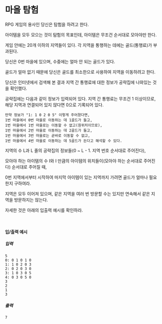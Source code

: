 # 마을 탐험

RPG 게임의 용사인 당신은 탐험을 하려고 한다.

아이템을 모두 모으는 것이 탐험의 목표인데, 아이템은 무조건 순서대로 모아야만 한다.

게임 안에는 20개 이하의 지역들이 있다. 각 지역을 통행하는 데에는 골드(통행료)가 부과된다.

당신은 0번 마을에 있으며, 수중에는 얼마 안 되는 골드가 있다.

골드가 얼마 없기 때문에 당신은 골드를 최소한으로 사용하여 지역을 이동하려고 한다.

당신은 인터넷에서 검색해 본 결과 지역 간 통행료에 대한 정보가 공략집에 나와있는 것을 확인했다.

공략집에는 다음과 같이 정보가 입력되어 있다. 지역 간 통행료는 무조건 1 이상이므로, 해당 지역과 연결되어 있지 않다면 0으로 기록되어 있다.

```
만약 정보가 "1: 1 0 2 0 5" 이렇게 주어졌다면,
1번 마을에서 0번 마을로 이동하는 데 1골드가 들고,
1번 마을에서 1번 마을로는 이동할 수 없고(원위치이므로),
1번 마을에서 2번 마을로 이동하는 데 2골드가 들고,
1번 마을에서 3번 마을로는 곧바로 이동할 수 없고,
1번 마을에서 4번 마을로 이동하는 데 5골드가 든다고 해석할 수 있다.
```

지역의 수 L과 L 줄의 공략집의 정보들(0 ~ L - 1. 지역 번호 순서대로 주어진다),

모아야 하는 아이템의 수 I와 I 만큼의 아이템의 위치들이(모아야 하는 순서대로 주어진다) 순서대로 주어질 때,

0번 지역에서부터 시작하여 마지막 아이템이 있는 지역까지 가려면 골드가 얼마나 필요한지 구하여라.

지역은 모두 이어져 있으며, 같은 지역을 여러 번 방문할 수는 있지만 연속해서 같은 지역을 방문하지는 않는다.

자세한 것은 아래의 입출력 예시를 확인하라.

<br>

#### 입/출력 예시

##### 입력
```
5
0: 0 1 0 1 0
1: 1 0 2 0 3
2: 0 2 0 3 0
3: 1 0 3 0 5
4: 0 3 0 5 0
3
2
1
3
```

##### 출력
```
7
```

